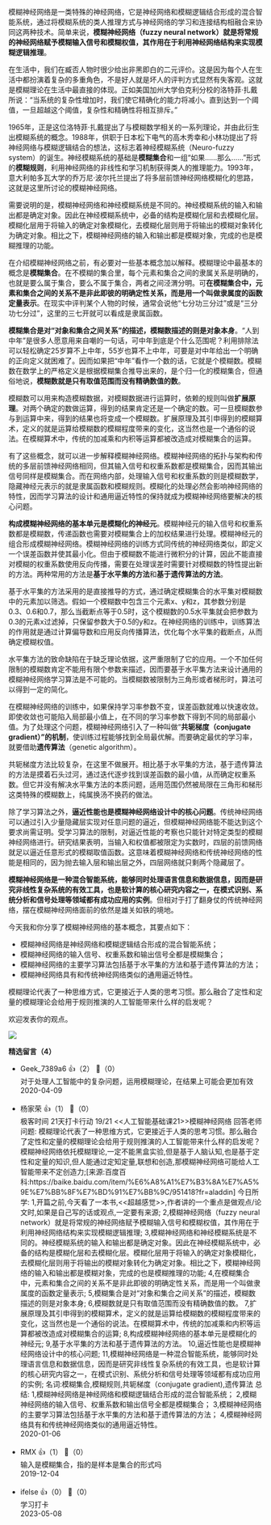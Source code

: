 模糊神经网络是一类特殊的神经网络，它是神经网络和模糊逻辑结合形成的混合智能系统，通过将模糊系统的类人推理方式与神经网络的学习和连接结构相融合来协同这两种技术。简单来说，**模糊神经网络（fuzzy neural network）就是将常规的神经网络赋予模糊输入信号和模糊权值，其作用在于利用神经网络结构来实现模糊逻辑推理**。

在生活中，我们在臧否人物时很少给出非黑即白的二元评价。这是因为每个人在生活中都扮演着复杂的多重角色，不是好人就是坏人的评判方式显然有失客观。这就是模糊理论在生活中最直接的体现。正如美国加州大学伯克利分校的洛特菲·扎戴所说：“当系统的复杂性增加时，我们使它精确化的能力将减小。直到达到一个阈值，一旦超越这个阈值，复杂性和精确性将相互排斥。”

1965年，正是这位洛特菲·扎戴提出了与模糊数学相关的一系列理论，并由此衍生出模糊系统的概念。1988年，供职于日本松下电气的高木秀幸和小林功提出了将神经网络与模糊逻辑结合的想法，这标志着神经模糊系统（Neuro-fuzzy system）的诞生。神经模糊系统的基础是**模糊集合**和一组“如果......那么......”形式的**模糊规则**，利用神经网络的非线性和学习机制获得类人的推理能力。1993年，意大利帕多瓦大学的乔万尼·波尔托兰提出了将多层前馈神经网络模糊化的思路，这就是这里所讨论的模糊神经网络。

需要说明的是，模糊神经网络和神经模糊系统是不同的。神经模糊系统的输入和输出都是确定对象。因此在神经模糊系统中，必备的结构是模糊化层和去模糊化层。模糊化层用于将输入的确定对象模糊化，去模糊化层则用于将输出的模糊对象转化为确定对象。相比之下，模糊神经网络的输入和输出都是模糊对象，完成的也是模糊推理的功能。

在介绍模糊神经网络之前，有必要对一些基本概念加以解释。模糊理论中最基本的概念是**模糊集合**。在不模糊的集合里，每个元素和集合之间的隶属关系是明确的，也就是要么属于集合，要么不属于集合，两者之间泾渭分明。可**在模糊集合中，元素和集合之间的关系不是非此即彼的明确定性关系，而是用一个叫做隶属度的函数定量表示**。在现实中评判某个人物的时候，通常会说他“七分功三分过”或是“三分功七分过”，这里的三七开就可以看成是隶属函数。

**模糊集合是对“对象和集合之间关系”的描述，模糊数描述的则是对象本身**。“人到中年”是很多人愿意用来自嘲的一句话，可中年到底是个什么范围呢？利用排除法可以轻松确定25岁算不上中年，55岁也算不上中年，可要是对中年给出一个明确的正向定义就困难了。因而如果把“中年”看作一个数的话，它就是个模糊数。模糊数在数学上的严格定义是根据模糊集合推导出来的，是个归一化的模糊集合，但通俗地说，**模糊数就是只有取值范围而没有精确数值的数**。

模糊数可以用来构造模糊数据，对模糊数据进行运算时，依赖的规则叫做**扩展原理**。对两个确定的数做运算，得到的结果肯定还是一个确定的数。可一旦模糊数参与到运算中来，得到的结果也将变成一个模糊数。扩展原理及其引申得到的模糊算术，定义的就是运算给模糊数的模糊程度带来的变化，这当然也是一个通俗的说法。在模糊算术中，传统的加减乘和内积等运算都被改造成对模糊集合的运算。

有了这些概念，就可以进一步解释模糊神经网络。模糊神经网络的拓扑与架构和传统的多层前馈神经网络相同，但其输入信号和权重系数都是模糊集合，因而其输出信号同样是模糊集合。而在网络内部，处理输入信号和权重系数的则是模糊数学，隐藏神经元表示的就是隶属函数和模糊规则。模糊化的处理必然会影响神经网络的特性，因而学习算法的设计和通用逼近特性的保持就成为模糊神经网络要解决的核心问题。

**构成模糊神经网络的基本单元是模糊化的神经元**。模糊神经元的输入信号和权重系数都是模糊数，传递函数也需要对模糊集合上的加权结果进行处理。模糊神经元的组合形成模糊神经网络。模糊神经网络的训练方式同传统的神经网络类似，即定义一个误差函数并使其最小化。但由于模糊数不能进行微积分的计算，因此不能直接对模糊的权重系数使用反向传播，需要在处理误差时需要针对模糊数的特性提出新的方法。两种常用的方法是**基于水平集的方法**和**基于遗传算法的方法**。

基于水平集的方法采用的是直接推导的方式，通过确定模糊集合的水平集对模糊数中的元素加以筛选。假如一个模糊数中包含三个元素x、y和z，其参数分别是0.3、0.6和0.7，那么当截断点等于0.5时，这个模糊数的0.5水平集就会把参数为0.3的元素x过滤掉，只保留参数大于0.5的y和z。在神经网络的训练中，训练算法的作用就是通过计算偏导数和应用反向传播算法，优化每个水平集的截断点，从而确定模糊权值。

水平集方法的致命缺陷在于缺乏理论依据，这严重限制了它的应用。一个不加任何限制的模糊数肯定不能用有限个参数来描述，因而要基于水平集方法来设计通用的模糊神经网络学习算法是不可能的。当模糊数被限制为三角形或者梯形时，算法可以得到一定的简化。

在模糊神经网络的训练中，如果保持学习率参数不变，误差函数就难以快速收敛。即使收敛也可能陷入局部最小值上，在不同的学习率参数下得到不同的局部最小值。为了处理这个问题，模糊神经网络引入了一种叫做“**共轭梯度（conjugate gradient）”的机制**，使训练过程能够找到全局最优解。而要确定最优的学习率，就要借助**遗传算法**（genetic algorithm）。

共轭梯度方法比较复杂，在这里不做展开。相比基于水平集的方法，基于遗传算法的方法是摸着石头过河，通过迭代逐步找到误差函数的最小值，从而确定权重系数。但它并没有解决水平集方法的本质问题，适用范围仍然被局限在三角形和梯形这类特殊的模糊数上，纯属换汤不换药的做法。

除了学习算法之外，**逼近性能也是模糊神经网络设计中的核心问题**。传统神经网络可以通过引入少量隐藏层实现对任意问题的逼近，但模糊神经网络能不能达到这个要求尚需证明。受学习算法的限制，对逼近性能的考察也只能针对特定类型的模糊神经网络进行。研究结果表明，当输入和权值都被限定为实数时，四层的前馈网络就足以逼近任意形式的模糊取值函数。这意味着模糊神经网络和传统神经网络的性能是相同的，因为抛去输入层和输出层之外，四层网络就只剩两个隐藏层了。

**模糊神经网络是一种混合智能系统，能够同时处理语言信息和数据信息，因而是研究非线性复杂系统的有效工具，也是软计算的核心研究内容之一，在模式识别、系统分析和信号处理等领域都有成功应用的实例**。但相对于打了翻身仗的传统神经网络，摆在模糊神经网络面前的依然是雄关如铁的境地。

今天我和你分享了模糊神经网络的基本概念，其要点如下：

- 模糊神经网络是神经网络和模糊逻辑结合形成的混合智能系统；
- 模糊神经网络的输入信号、权重系数和输出信号全都是模糊集合；
- 模糊神经网络的主要学习算法包括基于水平集的方法和基于遗传算法的方法；
- 模糊神经网络具有和传统神经网络类似的通用逼近特性。

模糊理论代表了一种思维方式，它更接近于人类的思考习惯。那么融合了定性和定量的模糊理论会给用于规则推演的人工智能带来什么样的启发呢？

欢迎发表你的观点。

![](https://static001.geekbang.org/resource/image/5d/e1/5d8c880ee0e5dd330df08e9db32558e1.jpg?wh=1110%2A1022)
<div><strong>精选留言（4）</strong></div><ul>
<li><span>Geek_7389a6</span> 👍（2） 💬（0）<div>对于处理人工智能中的复杂问题，运用模糊理论，在结果上可能会更加有效</div>2020-04-09</li><br/><li><span>杨家荣</span> 👍（1） 💬（0）<div>极客时间
21天打卡行动 19&#47;21
&lt;&lt;人工智能基础课21&gt;&gt;模糊神经网络
回答老师问题:
模糊理论代表了一种思维方式，它更接近于人类的思考习惯。那么融合了定性和定量的模糊理论会给用于规则推演的人工智能带来什么样的启发呢？
模糊神经网络依托模糊理论,一定不能黑盒实验,但是基于人脑认知,也是基于定性和定量的知识,但人能通过定知定量,联想和创造,那模糊神经网络可能给人工智能带来不定创造力;[来源:百度百科:https:&#47;&#47;baike.baidu.com&#47;item&#47;%E6%A8%A1%E7%B3%8A%E7%A5%9E%E7%BB%8F%E7%BD%91%E7%BB%9C&#47;951418?fr=aladdin]
今日所学:
1,开篇之前,今天看了一本书,&lt;&lt;超越感觉&gt;&gt;,作者讲的一个重点是做观点&#47;论文时,如果是自己写的话或观点,一定要有来源;
2,模糊神经网络（fuzzy neural network）就是将常规的神经网络赋予模糊输入信号和模糊权值，其作用在于利用神经网络结构来实现模糊逻辑推理;
3,模糊神经网络和神经模糊系统是不同的。神经模糊系统的输入和输出都是确定对象。因此在神经模糊系统中，必备的结构是模糊化层和去模糊化层。模糊化层用于将输入的确定对象模糊化，去模糊化层则用于将输出的模糊对象转化为确定对象。相比之下，模糊神经网络的输入和输出都是模糊对象，完成的也是模糊推理的功能;
4,在模糊集合中，元素和集合之间的关系不是非此即彼的明确定性关系，而是用一个叫做隶属度的函数定量表示;
5,模糊集合是对“对象和集合之间关系”的描述，模糊数描述的则是对象本身;
6,模糊数就是只有取值范围而没有精确数值的数。
7,扩展原理及其引申得到的模糊算术，定义的就是运算给模糊数的模糊程度带来的变化，这当然也是一个通俗的说法。在模糊算术中，传统的加减乘和内积等运算都被改造成对模糊集合的运算;
8,构成模糊神经网络的基本单元是模糊化的神经元;
9,基于水平集的方法和基于遗传算法的方法。
10,逼近性能也是模糊神经网络设计中的核心问题;
11,模糊神经网络是一种混合智能系统，能够同时处理语言信息和数据信息，因而是研究非线性复杂系统的有效工具，也是软计算的核心研究内容之一，在模式识别、系统分析和信号处理等领域都有成功应用的实例;
名词:模糊集合,模糊规则,共轭梯度（conjugate gradient),遗传算法
总结:
1,模糊神经网络是神经网络和模糊逻辑结合形成的混合智能系统；
2,模糊神经网络的输入信号、权重系数和输出信号全都是模糊集合；
3,模糊神经网络的主要学习算法包括基于水平集的方法和基于遗传算法的方法；
4,模糊神经网络具有和传统神经网络类似的通用逼近特性。</div>2020-01-06</li><br/><li><span>RMX</span> 👍（1） 💬（0）<div>输入是模糊集合，指的是样本是集合的形式吗</div>2019-12-04</li><br/><li><span>ifelse</span> 👍（0） 💬（0）<div>学习打卡</div>2023-05-08</li><br/>
</ul>